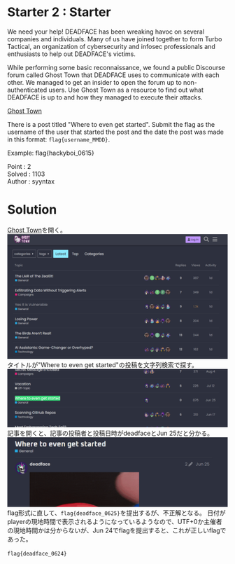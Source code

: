 # Starter 2 : Starter

We need your help! DEADFACE has been wreaking havoc on several companies and individuals. Many of us have joined together to form Turbo Tactical, an organization of cybersecurity and infosec professionals and enthusiasts to help out DEADFACE's victims.

While performing some basic reconnaissance, we found a public Discourse forum called Ghost Town that DEADFACE uses to communicate with each other. We managed to get an insider to open the forum up to non-authenticated users. Use Ghost Town as a resource to find out what DEADFACE is up to and how they managed to execute their attacks.

[Ghost Town](https://ghosttown.deadface.io/)

There is a post titled "Where to even get started". Submit the flag as the username of the user that started the post and the date the post was made in this format: `flag{username_MMDD}`.

Example: flag{hackyboi_0615}
   
Point : 2  
Solved : 1103  
Author : syyntax

# Solution

[Ghost Town](https://ghosttown.deadface.io/)を開く。  
![site-image](image/image0.png)  
タイトルが"Where to even get started"の投稿を文字列検索で探す。  
![Where to even get started](image/image1.png)  
記事を開くと、記事の投稿者と投稿日時がdeadfaceとJun 25だと分かる。  
![author-posteddate](image/image2.png)  
flag形式に直して、`flag{deadface_0625}`を提出するが、不正解となる。
日付がplayerの現地時間で表示されるようになっているようなので、UTF+0か主催者の現地時間かは分からないが、Jun 24でflagを提出すると、これが正しいflagであった。

`flag{deadface_0624}`
